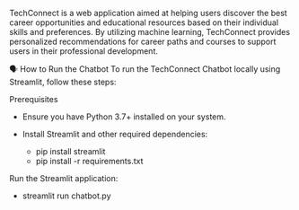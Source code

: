 TechConnect is a web application aimed at helping users discover the best career opportunities and educational resources based on their individual skills and preferences. By utilizing machine learning, TechConnect provides personalized recommendations for career paths and courses to support users in their professional development.



🗣️ How to Run the Chatbot
To run the TechConnect Chatbot locally using Streamlit, follow these steps:

Prerequisites

- Ensure you have Python 3.7+ installed on your system.

- Install Streamlit and other required dependencies:
   - pip install streamlit
   - pip install -r requirements.txt


Run the Streamlit application:
   - streamlit run chatbot.py




